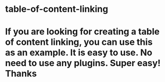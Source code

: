 # table-of-content-linking
# If you are looking for creating a table of content linking, you can use this as an example. It is easy to use. No need to use any plugins. Super easy! Thanks
